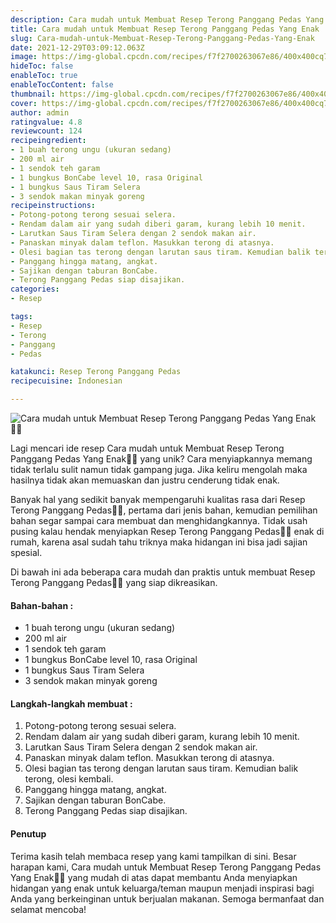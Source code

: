 ```yaml
---
description: Cara mudah untuk Membuat Resep Terong Panggang Pedas Yang Enak"
title: Cara mudah untuk Membuat Resep Terong Panggang Pedas Yang Enak
slug: Cara-mudah-untuk-Membuat-Resep-Terong-Panggang-Pedas-Yang-Enak
date: 2021-12-29T03:09:12.063Z
image: https://img-global.cpcdn.com/recipes/f7f2700263067e86/400x400cq70/photo.jpg
hideToc: false
enableToc: true
enableTocContent: false
thumbnail: https://img-global.cpcdn.com/recipes/f7f2700263067e86/400x400cq70/photo.jpg
cover: https://img-global.cpcdn.com/recipes/f7f2700263067e86/400x400cq70/photo.jpg
author: admin
ratingvalue: 4.8
reviewcount: 124
recipeingredient:
- 1 buah terong ungu (ukuran sedang)
- 200 ml air
- 1 sendok teh garam
- 1 bungkus BonCabe level 10, rasa Original
- 1 bungkus Saus Tiram Selera
- 3 sendok makan minyak goreng
recipeinstructions:
- Potong-potong terong sesuai selera.
- Rendam dalam air yang sudah diberi garam, kurang lebih 10 menit.
- Larutkan Saus Tiram Selera dengan 2 sendok makan air.
- Panaskan minyak dalam teflon. Masukkan terong di atasnya.
- Olesi bagian tas terong dengan larutan saus tiram. Kemudian balik terong, olesi kembali.
- Panggang hingga matang, angkat.
- Sajikan dengan taburan BonCabe.
- Terong Panggang Pedas siap disajikan.
categories:
- Resep

tags:
- Resep
- Terong
- Panggang
- Pedas

katakunci: Resep Terong Panggang Pedas
recipecuisine: Indonesian

---
```


![Cara mudah untuk Membuat Resep Terong Panggang Pedas Yang Enak👩‍🍳](https://img-global.cpcdn.com/recipes/f7f2700263067e86/400x400cq70/photo.jpg)

Lagi mencari ide resep Cara mudah untuk Membuat Resep Terong Panggang Pedas Yang Enak👩‍🍳 yang unik? Cara menyiapkannya memang tidak terlalu sulit namun tidak gampang juga. Jika keliru mengolah maka hasilnya tidak akan memuaskan dan justru cenderung tidak enak.

Banyak hal yang sedikit banyak mempengaruhi kualitas rasa dari Resep Terong Panggang Pedas👩‍🍳, pertama dari jenis bahan, kemudian pemilihan bahan segar sampai cara membuat dan menghidangkannya. Tidak usah pusing kalau hendak menyiapkan Resep Terong Panggang Pedas👩‍🍳 enak di rumah, karena asal sudah tahu triknya maka hidangan ini bisa jadi sajian spesial.

Di bawah ini ada beberapa cara mudah dan praktis untuk membuat Resep Terong Panggang Pedas👩‍🍳 yang siap dikreasikan.

<!--inarticleads1-->

#### Bahan-bahan :

- 1 buah terong ungu (ukuran sedang)
- 200 ml air
- 1 sendok teh garam
- 1 bungkus BonCabe level 10, rasa Original
- 1 bungkus Saus Tiram Selera
- 3 sendok makan minyak goreng

<!--inarticleads2-->

#### Langkah-langkah membuat :

1. Potong-potong terong sesuai selera.
1. Rendam dalam air yang sudah diberi garam, kurang lebih 10 menit.
1. Larutkan Saus Tiram Selera dengan 2 sendok makan air.
1. Panaskan minyak dalam teflon. Masukkan terong di atasnya.
1. Olesi bagian tas terong dengan larutan saus tiram. Kemudian balik terong, olesi kembali.
1. Panggang hingga matang, angkat.
1. Sajikan dengan taburan BonCabe.
1. Terong Panggang Pedas siap disajikan.

#### Penutup

Terima kasih telah membaca resep yang kami tampilkan di sini. Besar harapan kami, Cara mudah untuk Membuat Resep Terong Panggang Pedas Yang Enak👩‍🍳 yang mudah di atas dapat membantu Anda menyiapkan hidangan yang enak untuk keluarga/teman maupun menjadi inspirasi bagi Anda yang berkeinginan untuk berjualan makanan. Semoga bermanfaat dan selamat mencoba!